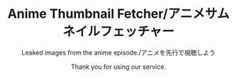 <h1 align="center">Anime Thumbnail Fetcher/アニメサムネイルフェッチャー</h1>

<p align="center">
  Leaked images from the anime episode./アニメを先行で視聴しよう
</p>

<p align="center">
Thank you for using our service.
</p>
